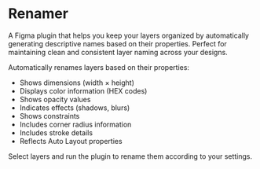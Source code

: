 # Renamer
A Figma plugin that helps you keep your layers organized by automatically generating descriptive names based on their properties. Perfect for maintaining clean and consistent layer naming across your designs.

Automatically renames layers based on their properties:
- Shows dimensions (width × height)
- Displays color information (HEX codes)
- Shows opacity values
- Indicates effects (shadows, blurs)
- Shows constraints
- Includes corner radius information
- Includes stroke details
- Reflects Auto Layout properties

Select layers and run the plugin to rename them according to your settings.


